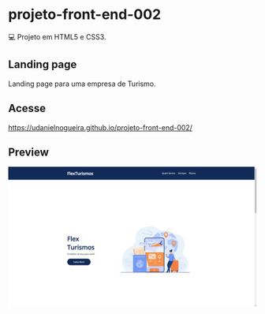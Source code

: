 # projeto-front-end-002

💻 Projeto em HTML5 e CSS3.

## Landing page

Landing page para uma empresa de Turismo.

## Acesse

https://udanielnogueira.github.io/projeto-front-end-002/

## Preview

![Preview do projeto](preview-002.png "Bio page")